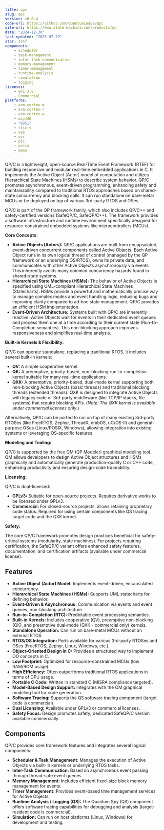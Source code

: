 ```yaml
---
title: qpc
slug: qpc
version: v8.0.4
code-url: https://github.com/QuantumLeaps/qpc
site-url: https://www.state-machine.com/products/qp
date: "2024-12-30"
last-updated: "2025-07-29"
star: 1147
components:
    - scheduler
    - task-management
    - inter-task-communication
    - memory-management
    - timer-management
    - runtime-analysis
    - simulation
    - logging
licenses:
    - GPL-3.0
    - Commercial
platforms:
    - arm-cortex-m
    - arm-cortex-r
    - arm-cortex-a
    - msp430
    - "8051"
    - risc-v
    - x86
    - avr
    - pic
    - posix
    - qemu
---
```

QP/C is a lightweight, open-source Real-Time Event Framework (RTEF) for building responsive and modular real-time embedded applications in C. It implements the Active Object (Actor) model of computation and utilizes Hierarchical State Machines (HSMs) to describe system behavior. QP/C promotes asynchronous, event-driven programming, enhancing safety and maintainability compared to traditional RTOS approaches based on shared-state concurrency and blocking calls. It can run standalone on bare-metal MCUs or be deployed on top of various 3rd-party RTOS and OSes.

<!--more-->

QP/C is part of the QP framework family, which also includes QP/C++ and safety-certified versions (SafeQP/C, SafeQP/C++). The framework provides a software infrastructure and runtime environment specifically designed for resource-constrained embedded systems like microcontrollers (MCUs).

**Core Concepts:**

*   **Active Objects (Actors):** QP/C applications are built from encapsulated, event-driven concurrent components called Active Objects. Each Active Object runs in its own logical thread of control (managed by the QP framework or an underlying OS/RTOS), owns its private data, and communicates with other Active Objects asynchronously via events. This inherently avoids many common concurrency hazards found in shared-state systems.
*   **Hierarchical State Machines (HSMs):** The behavior of Active Objects is specified using UML-compliant Hierarchical State Machines (Statecharts). HSMs provide a powerful and mathematically precise way to manage complex modes and event handling logic, reducing bugs and improving clarity compared to ad-hoc state management. QP/C provides an efficient HSM implementation.
*   **Event-Driven Architecture:** Systems built with QP/C are inherently reactive. Active Objects wait for events in their dedicated event queues and process them one at a time according to their current state (Run-to-Completion semantics). This non-blocking approach improves responsiveness and simplifies real-time analysis.

**Built-in Kernels & Flexibility:**

QP/C can operate standalone, replacing a traditional RTOS. It includes several built-in kernels:
*   **QV:** A simple cooperative kernel.
*   **QK:** A preemptive, priority-based, non-blocking run-to-completion kernel suitable for many real-time applications.
*   **QXK:** A preemptive, priority-based, dual-mode kernel supporting both non-blocking Active Objects (basic threads) and traditional blocking threads (extended threads). QXK is designed to integrate Active Objects with legacy code or 3rd-party middleware (like TCP/IP stacks, file systems) that require blocking APIs. (*Note: The QXK kernel is available under commercial licenses only.*)

Alternatively, QP/C can be ported to run on top of many existing 3rd-party RTOSes (like FreeRTOS, Zephyr, ThreadX, embOS, uC/OS-II) and general-purpose OSes (Linux/POSIX, Windows), allowing integration into existing systems or leveraging OS-specific features.

**Modeling and Tooling:**

QP/C is supported by the free QM (QP Modeler) graphical modeling tool. QM allows developers to design Active Object structures and HSMs graphically and automatically generate production-quality C or C++ code, enhancing productivity and ensuring design-code traceability.

**Licensing:**

QP/C is dual-licensed:
*   **GPLv3:** Suitable for open-source projects. Requires derivative works to be licensed under GPLv3.
*   **Commercial:** For closed-source projects, allows retaining proprietary code status. Required for using certain components like QS tracing target code and the QXK kernel.

**Safety:**

The core QP/C framework promotes design practices beneficial for safety-critical systems (modularity, state machines). For projects requiring certification, the SafeQP/C variant offers enhanced safety features, documentation, and certification artifacts (available under commercial license).

## Features

- **Active Object (Actor) Model:** Implements event-driven, encapsulated concurrency.
- **Hierarchical State Machines (HSMs):** Supports UML statecharts for defining behavior.
- **Event-Driven & Asynchronous:** Communication via events and event queues, non-blocking architecture.
- **Run-to-Completion (RTC):** Predictable event processing semantics.
- **Built-in Kernels:** Includes cooperative (QV), preemptive non-blocking (QK), and preemptive dual-mode (QXK - commercial only) kernels.
- **Standalone Operation:** Can run on bare-metal MCUs without an external RTOS.
- **RTOS/OS Integration:** Ports available for various 3rd-party RTOSes and OSes (FreeRTOS, Zephyr, Linux, Windows, etc.).
- **Object-Oriented Design in C:** Provides a structured way to implement OO concepts in C.
- **Low Footprint:** Optimized for resource-constrained MCUs (low RAM/ROM usage).
- **High Efficiency:** Often outperforms traditional RTOS applications in terms of CPU usage.
- **Portable C Code:** Written in standard C (MISRA compliance targeted).
- **Model-Based Design Support:** Integrates with the QM graphical modeling tool for code generation.
- **Software Tracing:** Supports the QS software tracing component (target code is commercial).
- **Dual Licensing:** Available under GPLv3 or commercial licenses.
- **Safety Focus:** Design promotes safety; dedicated SafeQP/C version available commercially.

## Components

QP/C provides core framework features and integrates several logical components:

- **Scheduler & Task Management:** Manages the execution of Active Objects via built-in kernels or underlying RTOS tasks.
- **Inter-Task Communication:** Based on asynchronous event passing through thread-safe event queues.
- **Memory Management:** Includes efficient fixed-size block memory management for events.
- **Timer Management:** Provides event-based time management services for Active Objects.
- **Runtime Analysis / Logging (QS):** The Quantum Spy (QS) component offers software tracing capabilities for debugging and analysis (target-resident code is commercial).
- **Simulation:** Can run on host platforms (Linux, Windows) for development and testing.
